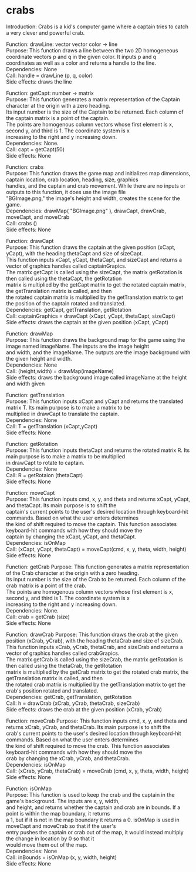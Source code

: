 # crabs
Introduction: Crabs is a kid's computer game where a captain tries to catch a very clever and powerful crab. <br>

Function: drawLine: vector vector color -> line <br>
Purpose: This function draws a line between the two 2D homogeneous coordinate vectors p and q in the given color. It inputs p and q <br>
coordinates as well as a color and returns a handle to the line. <br>
Dependencies: None <br>
Call: handle = drawLine (p, q, color) <br>
Side effects: draws the line <br>

Function: getCapt: number -> matrix <br>
Purpose: This function generates a matrix representation of the Captain character at the origin with a zero heading. <br>
Its input number is the size of the Captain to be returned. Each column of the captain matrix is a point of the captain. <br> 
The points are homogenous column vectors whose first element is x, second y, and third is 1. The coordinate system is x <br>
increasing to the right and y increasing down. <br>
Dependencies: None. <br>
Call: capt = getCapt(50) <br>
Side effects: None <br>

Function: crabs <br>
Purpose: This function draws the game map and initializes map dimensions, captain location, crab location, heading, size, graphics <br>
handles, and the captain and crab movement. While there are no inputs or outputs to this function, it does use the image file  <br>
"BGImage.png," the image's height and width, creates the scene for the game.  <br>
Dependencies: drawMap( "BGImage.png" ), drawCapt, drawCrab, moveCapt, and moveCrab  <br>
Call: crabs ()  <br>
Side effects: None  <br>

Function: drawCapt  <br>
Purpose: This function draws the captain at the given position (xCapt, yCapt), with the heading thetaCapt and size of sizeCapt.  <br>
This function inputs xCapt, yCapt, thetaCapt, and sizeCapt and returns a vector of graphics handles called captainGrapics.  <br>
The matrix getCapt is called using the sizeCapt, the matrix getRotation is then called using the thetaCapt, the getRotation <br>
matrix is multiplied by the getCapt matrix to get the rotated captain matrix, the getTranslation matrix is called, and then <br>
the rotated captain matrix is multiplied by the getTranslation matrix to get the position of the captain rotated and translated. <br>
Dependencies: getCapt, getTranslation, getRotation <br>
Call: captainGraphics = drawCapt (xCapt, yCapt, thetaCapt, sizeCapt) <br>
Side effects: draws the captain at the given position (xCapt, yCapt) <br>

Function: drawMap <br>
Purpose: This function draws the background map for the game using the image named imageName. The inputs are the image height <br>
and width, and the imageName. The outputs are the image background with the given height and width. <br>
Dependencies: None <br>
Call: (height,width) = drawMap(imageName) <br>
Side effects: draws the background image called imageName at the height and width given <br>

Function: getTranslation <br>
Purpose: This function inputs xCapt and yCapt and returns the translated matrix T. Its main purpose is to make a matrix to be <br>
multiplied in drawCapt to translate the captain.  <br>
Dependencies: None  <br>
Call: T = getTranslation (xCapt,yCapt) <br>
Side effects: None <be>

Function: getRotation <br>
Purpose: This function inputs thetaCapt and returns the rotated matrix R. Its main purpose is to make a matrix to be multiplied <br>
in drawCapt to rotate to captain. <br>
Dependencies: None  <br>
Call: R = getRotaion (thetaCapt) <br>
Side effects: None <br>

Function: moveCapt <br>
Purpose: This function inputs cmd, x, y, and theta and returns xCapt, yCapt, and thetaCapt. Its main purpose is to shift the <br>
captain's current points to the user's desired location through keyboard-hit commands. Based on what the user enters determines <br>
the kind of shift required to move the captain. This function associates keyboard-hit commands with how they should move the <br>
captain by changing the xCapt, yCapt, and thetaCapt. <br>
Dependencies: isOnMap <br>
Call: (xCapt, yCapt, thetaCapt) = moveCapt(cmd, x, y, theta, width, height) <br>
Side effects: None <br>

Function: getCrab
Purpose: This function generates a matrix representation of the Crab character at the origin with a zero heading. <br>
Its input number is the size of the Crab to be returned. Each column of the crab matrix is a point of the crab. <br> 
The points are homogenous column vectors whose first element is x, second y, and third is 1. The coordinate system is x <br>
increasing to the right and y increasing down. <br>
Dependencies: None. <br>
Call: crab = getCrab (size) <br>
Side effects: None <br>

Function: drawCrab
Purpose: This function draws the crab at the given position (xCrab, yCrab), with the heading thetaCrab and size of sizeCrab.  <br>
This function inputs xCrab, yCrab, thetaCrab, and sizeCrab and returns a vector of graphics handles called crabGrapics.  <br>
The matrix getCrab is called using the sizeCrab, the matrix getRotation is then called using the thetaCrab, the getRotation <br>
matrix is multiplied by the getCrab matrix to get the rotated crab matrix, the getTranslation matrix is called, and then <br>
the rotated crab matrix is multiplied by the getTranslation matrix to get the crab's position rotated and translated. <br>
Dependencies: getCrab, getTranslation, getRotation <br>
Call: h = drawCrab (xCrab, yCrab, thetaCrab, sizeCrab) <br>
Side effects: draws the crab at the given position (xCrab, yCrab) <br>

Function: moveCrab
Purpose: This function inputs cmd, x, y, and theta and returns xCrab, yCrab, and thetaCrab. Its main purpose is to shift the <br>
crab's current points to the user's desired location through keyboard-hit commands. Based on what the user enters determines <br>
the kind of shift required to move the crab. This function associates keyboard-hit commands with how they should move the <br>
crab by changing the xCrab, yCrab, and thetaCrab. <br>
Dependencies: isOnMap <br>
Call: (xCrab, yCrab, thetaCrab) = moveCrab (cmd, x, y, theta, width, height) <br>
Side effects: None <br>

Function: isOnMap <br>
Purpose: This function is used to keep the crab and the captain in the game's background. The inputs are x, y, width, <br>
and height, and returns whether the captain and crab are in bounds. If a point is within the map boundary, it returns <br>
a 1, but if it is not in the map boundary it returns a 0. isOnMap is used in moveCapt and moveCrab so that if the user's <br>
entry pushes the captain or crab out of the map, it would instead multiply the change in location by 0 so that it <br>
would move them out of the map. <br>
Dependencies: None <br>
Call: inBounds = isOnMap  (x, y, width, height) <br>
Side effects: None <br>
